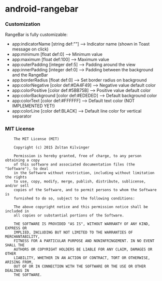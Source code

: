 # android-rangebar

### Customization

RangeBar is fully customizable:
* app:indicatorName [string def:""] --> Indicator name (shown in Toast message on click)
* app:minimum [float def:0] --> Minimum value
* app:maximum [float def:100] --> Maximum value
* app:outerPadding [integer def:5] --> Padding around the view
* app:innerPadding [integer def:0] --> Padding between the background and the RangeBar
* app:borderRadius [float def:0] --> Set border radius on background
* app:colorNegative [color def:#DA4F49] --> Negative value default color
* app:colorPositive [color def:#5BB75B] --> Positive value default color
* app:colorBackground [color def:#EDEDED] --> Default background color
* app:colorText [color def:#FFFFFF] --> Default text color (NOT IMPLEMENTED YET!)
* app:colorLine [color def:BLACK] --> Default line color for vertical separator

### MIT License

```
    The MIT License (MIT)
    
    Copyright (c) 2015 Zoltan Kilvinger
    
    Permission is hereby granted, free of charge, to any person obtaining a copy
    of this software and associated documentation files (the "Software"), to deal
    in the Software without restriction, including without limitation the rights
    to use, copy, modify, merge, publish, distribute, sublicense, and/or sell
    copies of the Software, and to permit persons to whom the Software is
    furnished to do so, subject to the following conditions:
    
    The above copyright notice and this permission notice shall be included in
    all copies or substantial portions of the Software.
    
    THE SOFTWARE IS PROVIDED "AS IS", WITHOUT WARRANTY OF ANY KIND, EXPRESS OR
    IMPLIED, INCLUDING BUT NOT LIMITED TO THE WARRANTIES OF MERCHANTABILITY,
    FITNESS FOR A PARTICULAR PURPOSE AND NONINFRINGEMENT. IN NO EVENT SHALL THE
    AUTHORS OR COPYRIGHT HOLDERS BE LIABLE FOR ANY CLAIM, DAMAGES OR OTHER
    LIABILITY, WHETHER IN AN ACTION OF CONTRACT, TORT OR OTHERWISE, ARISING FROM,
    OUT OF OR IN CONNECTION WITH THE SOFTWARE OR THE USE OR OTHER DEALINGS IN
    THE SOFTWARE.
```
